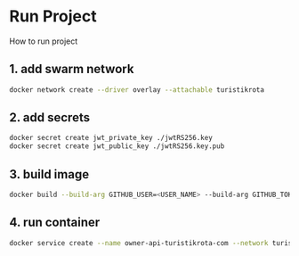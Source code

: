# Run Project

How to run project

## 1. add swarm network

```bash
docker network create --driver overlay --attachable turistikrota

```

## 2. add secrets

```bash
docker secret create jwt_private_key ./jwtRS256.key
docker secret create jwt_public_key ./jwtRS256.key.pub

```

## 3. build image

```bash
docker build --build-arg GITHUB_USER=<USER_NAME> --build-arg GITHUB_TOKEN=<ACCESS_TOKEN> -t github.com/turistikrota/service.owner .  
```

## 4. run container

```bash
docker service create --name owner-api-turistikrota-com --network turistikrota --secret jwt_private_key --secret jwt_public_key --env-file .env --publish 6021:6021 github.com/turistikrota/service.owner:latest
```
